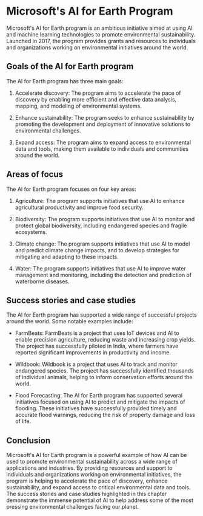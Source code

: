 Microsoft's AI for Earth Program
===================================================================================================================

Microsoft's AI for Earth program is an ambitious initiative aimed at using AI and machine learning technologies to promote environmental sustainability. Launched in 2017, the program provides grants and resources to individuals and organizations working on environmental initiatives around the world.

Goals of the AI for Earth program
---------------------------------

The AI for Earth program has three main goals:

1. Accelerate discovery: The program aims to accelerate the pace of discovery by enabling more efficient and effective data analysis, mapping, and modeling of environmental systems.

2. Enhance sustainability: The program seeks to enhance sustainability by promoting the development and deployment of innovative solutions to environmental challenges.

3. Expand access: The program aims to expand access to environmental data and tools, making them available to individuals and communities around the world.

Areas of focus
--------------

The AI for Earth program focuses on four key areas:

1. Agriculture: The program supports initiatives that use AI to enhance agricultural productivity and improve food security.

2. Biodiversity: The program supports initiatives that use AI to monitor and protect global biodiversity, including endangered species and fragile ecosystems.

3. Climate change: The program supports initiatives that use AI to model and predict climate change impacts, and to develop strategies for mitigating and adapting to these impacts.

4. Water: The program supports initiatives that use AI to improve water management and monitoring, including the detection and prediction of waterborne diseases.

Success stories and case studies
--------------------------------

The AI for Earth program has supported a wide range of successful projects around the world. Some notable examples include:

* FarmBeats: FarmBeats is a project that uses IoT devices and AI to enable precision agriculture, reducing waste and increasing crop yields. The project has successfully piloted in India, where farmers have reported significant improvements in productivity and income.

* Wildbook: Wildbook is a project that uses AI to track and monitor endangered species. The project has successfully identified thousands of individual animals, helping to inform conservation efforts around the world.

* Flood Forecasting: The AI for Earth program has supported several initiatives focused on using AI to predict and mitigate the impacts of flooding. These initiatives have successfully provided timely and accurate flood warnings, reducing the risk of property damage and loss of life.

Conclusion
----------

Microsoft's AI for Earth program is a powerful example of how AI can be used to promote environmental sustainability across a wide range of applications and industries. By providing resources and support to individuals and organizations working on environmental initiatives, the program is helping to accelerate the pace of discovery, enhance sustainability, and expand access to critical environmental data and tools. The success stories and case studies highlighted in this chapter demonstrate the immense potential of AI to help address some of the most pressing environmental challenges facing our planet.
